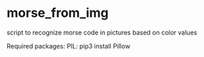 # morse_from_img
script to recognize morse code in pictures based on color values

Required packages:
PIL: pip3 install Pillow
